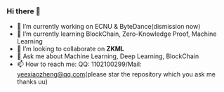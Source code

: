 ### Hi there 👋

<!--
**YeexiaoZheng/YeexiaoZheng** is a ✨ _special_ ✨ repository because its `README.md` (this file) appears on your GitHub profile.

Here are some ideas to get you started:

- 🔭 I’m currently working on ECNU & ByteDance
- 🌱 I’m currently learning BlockChain, Zero-Knowledge Proof, Machine Learning
- 👯 I’m looking to collaborate on **ZKML**
- 🤔 I’m looking for help with how to deal with unique picture
- 💬 Ask me about Machine Learning, Deep Learning, BlockChain
- 📫 How to reach me: QQ: 1102100299
- 😄 Pronouns: ...
- ⚡ Fun fact: ...
-->
- 🔭 I’m currently working on ECNU & ByteDance(dismission now)
- 🌱 I’m currently learning BlockChain, Zero-Knowledge Proof, Machine Learning
- 👯 I’m looking to collaborate on **ZKML**
- 💬 Ask me about Machine Learning, Deep Learning, BlockChain
- 📫 How to reach me: QQ: 1102100299/Mail: yeexiaozheng@qq.com(please star the repository which you ask me thanks uu)
